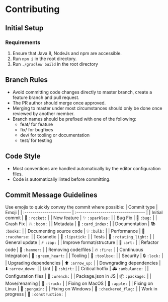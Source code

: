 # Contributing

## Initial Setup
### Requirements
1. Ensure that Java 8, NodeJs and npm are accessible.
2. Run `npm i` in the root directory.
3. Run `./gradlew build` in the root directory
 
## Branch Rules

- Avoid committing code changes directly to master branch, create a feature branch and pull request.
- The PR author should merge once approved.
- Merging to master under most circumstances should only be done once reviewed by another member.
- Branch names should be prefixed with one of the following:
  - feat/ for feature
  - fix/ for bugfixes
  - dev/ for tooling or documentation
  - test/ for testing

## Code Style

- Most conventions are handled automatically by the editor configuration files.
- Code is automatically linted before committing.

## Commit Message Guidelines

Use emojis to quickly convey the commit where possible:
| Commit type              | Emoji                               |
| :----------------------- | :---------------------------------- |
| Initial commit           | :rocket: `:rocket:`                 |
| New feature              | :sparkles: `:sparkles:`             |
| Bug Fix                  | :bug: `:bug:`                       |
| Crash Fix                | :boom: `:boom:`                     |
| Metadata                 | :card_index: `:card_index:`         |
| Documentation            | :books: `:books:`                   |
| Documenting source code  | :bulb: `:bulb:`                     |
| Performance              | :racehorse: `:racehorse:`           |
| Cosmetic                 | :lipstick: `:lipstick:`             |
| Tests                    | :rotating_light: `:rotating_light:` |
| General update           | :zap: `:zap:`                       |
| Improve format/structure | :art: `:art:`                       |
| Refactor code            | :hammer: `:hammer:`                 |
| Removing code/files      | :fire: `:fire:`                     |
| Continuous Integration   | :green_heart: `:green_heart:`       |
| Tooling                  | :toolbox: `:toolbox:`               |
| Security                 | :lock: `:lock:`                     |
| Upgrading dependencies   | :arrow_up: `:arrow_up:`             |
| Downgrading dependencies | :arrow_down: `:arrow_down:`         |
| Lint                     | :shirt: `:shirt:`                   |
| Critical hotfix          | :ambulance: `:ambulance:`           |
| Configuration files      | :wrench: `:wrench:`                 |
| Package.json in JS       | :package: `:package:`               |
| Move/renaming            | :truck: `:truck:`                   |
| Fixing on MacOS          | :apple: `:apple:`                   |
| Fixing on Linux          | :penguin: `:penguin:`               |
| Fixing on Windows        | :checkered_flag: `:checkered_flag:` |
| Work in progress         | :construction: `:construction:`     |
